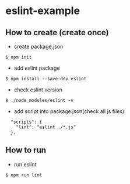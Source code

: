 # eslint-example

## How to create (create once)

* create package.json

```
$ npm init
```

* add eslint package

```
$ npm install --save-dev eslint
```

* check eslint version

```
$ ./node_modules/eslint -v
```

* add script into package.json(check all js files)

```
  "scripts": {
    "lint": "eslint ./*.js"
  },
```

## How to run

* run eslint

```
$ npm run lint
```
